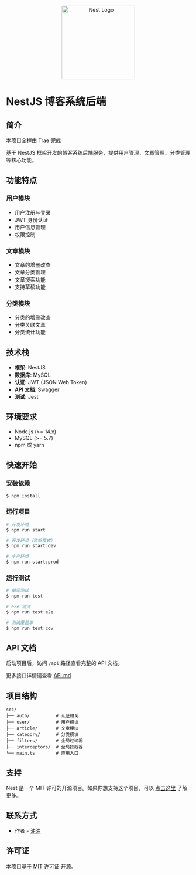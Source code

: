 <p align="center">
  <a href="http://nestjs.com/" target="blank"><img src="https://nestjs.com/img/logo-small.svg" width="200" alt="Nest Logo" /></a>
</p>

# NestJS 博客系统后端

## 简介

本项目全程由 Trae 完成

基于 NestJS 框架开发的博客系统后端服务，提供用户管理、文章管理、分类管理等核心功能。

## 功能特点

### 用户模块
- 用户注册与登录
- JWT 身份认证
- 用户信息管理
- 权限控制

### 文章模块
- 文章的增删改查
- 文章分类管理
- 文章搜索功能
- 支持草稿功能

### 分类模块
- 分类的增删改查
- 分类关联文章
- 分类统计功能

## 技术栈

- **框架**: NestJS
- **数据库**: MySQL
- **认证**: JWT (JSON Web Token)
- **API 文档**: Swagger
- **测试**: Jest

## 环境要求

- Node.js (>= 14.x)
- MySQL (>= 5.7)
- npm 或 yarn

## 快速开始

### 安装依赖

```bash
$ npm install
```

### 运行项目

```bash
# 开发环境
$ npm run start

# 开发环境（监听模式）
$ npm run start:dev

# 生产环境
$ npm run start:prod
```

### 运行测试

```bash
# 单元测试
$ npm run test

# e2e 测试
$ npm run test:e2e

# 测试覆盖率
$ npm run test:cov
```

## API 文档

启动项目后，访问 `/api` 路径查看完整的 API 文档。

更多接口详情请查看 [API.md](API.md)

## 项目结构

```
src/
├── auth/          # 认证相关
├── user/          # 用户模块
├── article/       # 文章模块
├── category/      # 分类模块
├── filters/       # 全局过滤器
├── interceptors/  # 全局拦截器
└── main.ts        # 应用入口
```

## 支持

Nest 是一个 MIT 许可的开源项目。如果你想支持这个项目，可以 [点击这里](https://docs.nestjs.com/support) 了解更多。

## 联系方式

- 作者 - [油油](https://200011.net)

## 许可证

本项目基于 [MIT 许可证](LICENSE) 开源。
